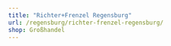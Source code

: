 ```yaml
---
title: "Richter+Frenzel Regensburg"
url: /regensburg/richter-frenzel-regensburg/
shop: Großhandel
---
```

